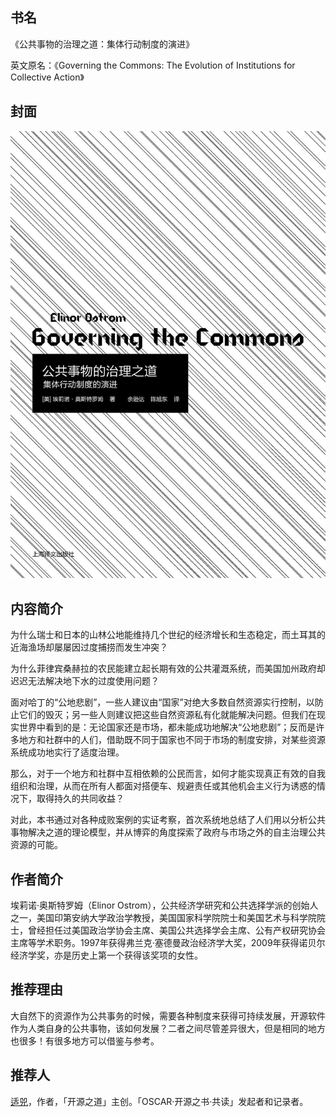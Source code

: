 ##  书名

《公共事物的治理之道：集体行动制度的演进》

英文原名：《Governing the Commons: The Evolution of Institutions for Collective Action》

## 封面

![](./face-image/governing-the-commons.jpg)

## 内容简介

为什么瑞士和日本的山林公地能维持几个世纪的经济增长和生态稳定，而土耳其的近海渔场却屡屡因过度捕捞而发生冲突？

为什么菲律宾桑赫拉的农民能建立起长期有效的公共灌溉系统，而美国加州政府却迟迟无法解决地下水的过度使用问题？

面对哈丁的“公地悲剧”，一些人建议由“国家”对绝大多数自然资源实行控制，以防止它们的毁灭；另一些人则建议把这些自然资源私有化就能解决问题。但我们在现实世界中看到的是：无论国家还是市场，都未能成功地解决“公地悲剧”；反而是许多地方和社群中的人们，借助既不同于国家也不同于市场的制度安排，对某些资源系统成功地实行了适度治理。

那么，对于一个地方和社群中互相依赖的公民而言，如何才能实现真正有效的自我组织和治理，从而在所有人都面对搭便车、规避责任或其他机会主义行为诱惑的情况下，取得持久的共同收益？

对此，本书通过对各种成败案例的实证考察，首次系统地总结了人们用以分析公共事物解决之道的理论模型，并从博弈的角度探索了政府与市场之外的自主治理公共资源的可能。

## 作者简介

埃莉诺·奥斯特罗姆（Elinor Ostrom），公共经济学研究和公共选择学派的创始人之一，美国印第安纳大学政治学教授，美国国家科学院院士和美国艺术与科学院院士，曾经担任过美国政治学协会主席、美国公共选择学会主席、公有产权研究协会主席等学术职务。1997年获得弗兰克·塞德曼政治经济学大奖，2009年获得诺贝尔经济学奖，亦是历史上第一个获得该奖项的女性。

## 推荐理由

大自然下的资源作为公共事务的时候，需要各种制度来获得可持续发展，开源软件作为人类自身的公共事物，该如何发展？二者之间尽管差异很大，但是相同的地方也很多！有很多地方可以借鉴与参考。

## 推荐人

[适兕](https://opensourceway.community/all_about_kuosi)，作者，「开源之道」主创。「OSCAR·开源之书·共读」发起者和记录者。
